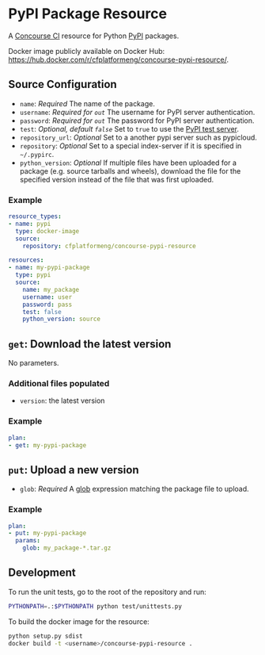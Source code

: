 # PyPI Package Resource
A [Concourse CI](http://concourse.ci) resource for Python [PyPI](https://pypi.python.org/pypi) packages.

Docker image publicly available on Docker Hub: https://hub.docker.com/r/cfplatformeng/concourse-pypi-resource/.

## Source Configuration
* `name`: *Required* The name of the package.
* `username`: *Required for `out`* The username for PyPI server authentication.
* `password`: *Required for `out`* The password for PyPI server authentication.
* `test`: *Optional, default `false`* Set to `true` to use the [PyPI test server](https://testpypi.python.org/pypi).
* `repository_url`: *Optional* Set to a another pypi server such as pypicloud.
* `repository`: *Optional* Set to a special index-server if it is specified in `~/.pypirc`.
* `python_version`: *Optional* If multiple files have been uploaded for a package (e.g. source tarballs and wheels), download the file for the specified version instead of the file that was first uploaded.

### Example
``` yaml
resource_types:
- name: pypi
  type: docker-image
  source:
    repository: cfplatformeng/concourse-pypi-resource

resources:
- name: my-pypi-package
  type: pypi
  source:
    name: my_package
    username: user
    password: pass
    test: false
    python_version: source
```

## `get`: Download the latest version
No parameters.

### Additional files populated

 * `version`: the latest version

### Example
``` yaml
plan:
- get: my-pypi-package
```

## `put`: Upload a new version
* `glob`: *Required* A [glob](https://docs.python.org/2/library/glob.html) expression matching the package file to upload.

### Example
``` yaml
plan:
- put: my-pypi-package
  params:
    glob: my_package-*.tar.gz
```

## Development
To run the unit tests, go to the root of the repository and run:

``` sh
PYTHONPATH=.:$PYTHONPATH python test/unittests.py
```

To build the docker image for the resource:
``` sh
python setup.py sdist
docker build -t <username>/concourse-pypi-resource .
```
